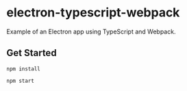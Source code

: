 # electron-typescript-webpack

Example of an Electron app using TypeScript and Webpack.

## Get Started

`npm install`

`npm start`
